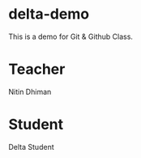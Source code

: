 # delta-demo
This is a demo for Git &amp; Github Class.

# Teacher
Nitin Dhiman

# Student
Delta Student